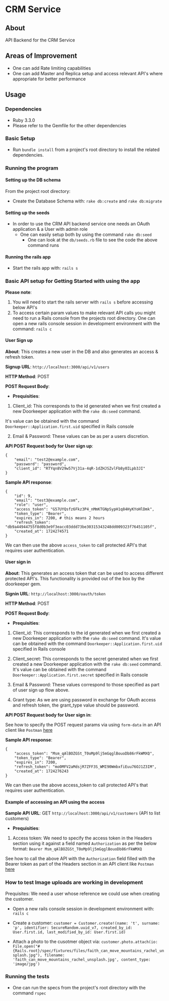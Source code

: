 # CRM Service

## About

API Backend for the CRM Service

## Areas of Improvement
- One can add Rate limiting capabilities
- One can add Master and Replica setup and access relevant API's where appropriate for better performance

## Usage

### Dependencies
* Ruby 3.3.0
* Please refer to the Gemfile for the other dependencies

### Basic Setup
* Run `bundle install` from a project's root directory to install the related dependencies.

### Running the program

#### Setting up the DB schema
From the project root directory:
* Create the Database Schema with: `rake db:create` and `rake db:migrate`

#### Setting up the seeds
* In order to use the CRM API backend service one needs an OAuth application & a User with admin role
  * One can easily setup both by using the command `rake db:seed`
    * One can look at the `db/seeds.rb` file to see the code the above command runs

#### Running the rails app

* Start the rails app with: `rails s`

### Basic API setup for Getting Started with using the app

**Please note**:
1. You will need to start the rails server with `rails s` before accessing below API's
2. To access certain param values to make relevant API calls you might need to run a Rails console from the projects root directory. One can open a new rails console session in development environment with the command: `rails c`

#### User Sign up

**About**: This creates a new user in the DB and also generates an access & refresh token.

**Signup URL**: `http://localhost:3000/api/v1/users`

**HTTP Method**: POST

**POST Request Body**:

*  **Prequisities**:
  1. Client_id: This corresponds to the id generated when we first created a new Doorkeeper application with the `rake db:seed` command.

  It's value can be obtained with the command `Doorkeeper::Application.first.uid` specified in Rails console

  2. Email & Password: These values can be as per a users discretion.

**API POST Request body for User sign up**:

```
{
    "email": "test2@example.com",
    "password": "password",
    "client_id": "RTYqn8V29w57Vj31a-4qR-1dZHJSZvlFb8y0ILpb3JI"
}

```

**Sample API response**:

```
{
    "id": 9,
    "email": "test3@example.com",
    "role": "user",
    "access_token": "G57UYQsfz6Fkz3P4_nMmKTGNpSypH1q84HyKYoHlDmk",
    "token_type": "Bearer",
    "expires_in": 7200, # this means 2 hours
    "refresh_token": "db9a44944755f8d0b3e9f3eacc03ddd73be30315343248dd009323f76451105f",
    "created_at": 1724274571
}
```

We can then use the above `access_token` to call protected API's that requires user authentication.

#### User sign in

**About**: This generates an access token that can be used to access different protected API's. This functionality is provided out of the box by the doorkeeper gem.

**Signin URL**: `http://localhost:3000/oauth/token`

**HTTP Method**: POST

**POST Request Body**:

*  **Prequisities**:
  1. Client_id: This corresponds to the id generated when we first created a new Doorkeeper application with the `rake db:seed` command.
  It's value can be obtained with the command `Doorkeeper::Application.first.uid` specified in Rails console

  2. Client_secret: This corresponds to the secret generated when we first created a new Doorkeeper application with the `rake db:seed` command.
  It's value can be obtained with the command `Doorkeeper::Application.first.secret` specified in Rails console

  3. Email & Password: These values correspond to those specified as part of user sign up flow above.

  4. Grant type: As we are using password in exchange for OAuth access and refresh token, the grant_type value should be password.


**API POST Request body for User sign in**:

See how to specify the POST request params via using `form-data` in an API client like `Postman` [here](./spec/fixtures/files/sample_login_request_api_call_form_data.png)


**Sample API response**:

```
{
    "access_token": "Msm_qAlBOZGSt_T0oMp9lj5mGqglBouoDb86rFkWMXQ",
    "token_type": "Bearer",
    "expires_in": 7200,
    "refresh_token": "mo0MFV2aMdsjR7ZFF3S_WMI90WmbxfiEuu76OJ1Z3IM",
    "created_at": 1724276243
}
```

We can then use the above access_token to call protected API's that requires user authentication.

#### Example of accessing an API using the access

**Sample API URL**: GET `http://localhost:3000/api/v1/customers` (API to list customers)

*  **Prequisities**:
  1. Access token: We need to specify the access token in the Headers section using it against a field named `Authorization` as per the below format:
  `Bearer Msm_qAlBOZGSt_T0oMp9lj5mGqglBouoDb86rFkWMXQ`

See how to call the above API with the `Authorization` field filled with the Bearer token as part of the Headers section in an API client like `Postman` [here](./spec/fixtures/files/sample_api_call.png)


### How to test Image uploads are working in development

Prequisites: We need a user whose reference we could use when creating the customer.

* Open a new rails console session in development environment with: `rails c`

* Create a customer: `customer = Customer.create!(name: 't', surname: 'p', identifier: SecureRandom.uuid_v7, created_by_id: User.first.id, last_modified_by_id: User.first.id)`

* Attach a photo to the cusotmer object via: `customer.photo.attach(io: File.open("#{Rails.root}/spec/fixtures/files/faith_can_move_mountains_rachel_unsplash.jpg"), filename: 'faith_can_move_mountains_rachel_unsplash.jpg', content_type: 'image/jpg')`


### Running the tests
* One can run the specs from the project's root directory with the command `rspec`
